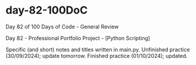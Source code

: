 # day-82-100DoC
Day 82 of 100 Days of Code - General Review

Day 82 - Professional Portfolio Project - [Python Scripting]

Specific (and short) notes and titles written in main.py.
  Unfinished practice (30/09/2024); update tomorrow.
    Finished practice (01/10/2024); updated.
